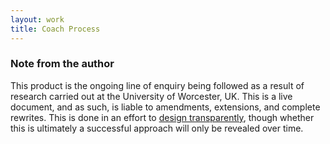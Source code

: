 ```yaml
---
layout: work
title: Coach Process
---
```

### Note from the author

This product is the ongoing line of enquiry being followed as a result of research carried out at the University of Worcester, UK. This is a live document, and as such, is liable to amendments, extensions, and complete rewrites. This is done in an effort to [design transparently](/2014/10/24/designing-in-the-open/), though whether this is ultimately a successful approach will only be revealed over time.